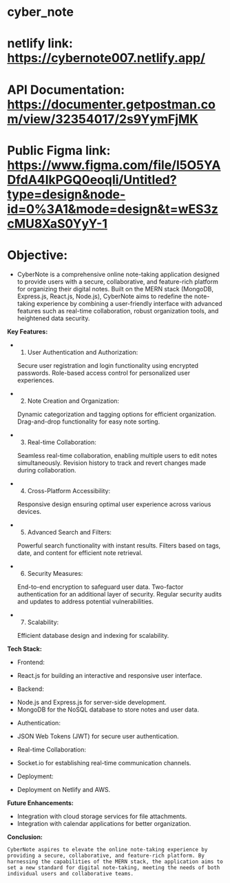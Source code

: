 # cyber_note
# netlify link: https://cybernote007.netlify.app/
# API Documentation: https://documenter.getpostman.com/view/32354017/2s9YymFjMK 
# Public Figma link: https://www.figma.com/file/l5O5YADfdA4IkPGQ0eoqIi/Untitled?type=design&node-id=0%3A1&mode=design&t=wES3zcMU8XaS0YyY-1
# Objective:
- CyberNote is a comprehensive online note-taking application designed to provide users with a secure, collaborative, and feature-rich platform for organizing their digital notes. Built on the MERN stack (MongoDB, Express.js, React.js, Node.js), CyberNote aims to redefine the note-taking experience by combining a user-friendly interface with advanced features such as real-time collaboration, robust organization tools, and heightened data security. 

**Key Features:**

- 1. User Authentication and Authorization:

    Secure user registration and login functionality using encrypted passwords.
    Role-based access control for personalized user experiences.
    
- 2. Note Creation and Organization:

    Dynamic categorization and tagging options for efficient organization.
    Drag-and-drop functionality for easy note sorting.
    
- 3. Real-time Collaboration:

    Seamless real-time collaboration, enabling multiple users to edit notes simultaneously.
    Revision history to track and revert changes made during collaboration.

- 4. Cross-Platform Accessibility:

    Responsive design ensuring optimal user experience across various devices.
    
- 5. Advanced Search and Filters:

    Powerful search functionality with instant results.
    Filters based on tags, date, and content for efficient note retrieval.

- 6. Security Measures:

    End-to-end encryption to safeguard user data.
    Two-factor authentication for an additional layer of security.
    Regular security audits and updates to address potential vulnerabilities.
    
- 7. Scalability:

    Efficient database design and indexing for scalability.

**Tech Stack:**

* Frontend:

- React.js for building an interactive and responsive user interface.
    
* Backend:

- Node.js and Express.js for server-side development.
- MongoDB for the NoSQL database to store notes and user data.

* Authentication:

- JSON Web Tokens (JWT) for secure user authentication.

* Real-time Collaboration:

- Socket.io for establishing real-time communication channels.

* Deployment:

- Deployment on Netlify and AWS.

**Future Enhancements:**

- Integration with cloud storage services for file attachments.
- Integration with calendar applications for better organization.

**Conclusion:**

    CyberNote aspires to elevate the online note-taking experience by providing a secure, collaborative, and feature-rich platform. By harnessing the capabilities of the MERN stack, the application aims to set a new standard for digital note-taking, meeting the needs of both individual users and collaborative teams.






